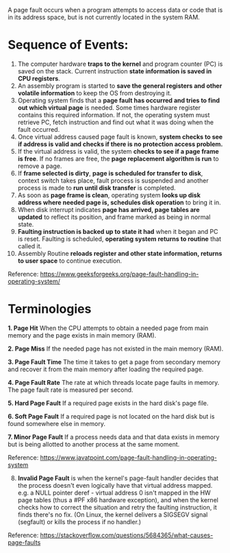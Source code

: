A page fault occurs when a program attempts to access data or code that is in its address space, but is not currently located in the system RAM.

# Sequence of Events:

1. The computer hardware **traps to the kernel** and program counter (PC) is saved on the stack. Current instruction **state information is saved in CPU registers**.
2. An assembly program is started to **save the general registers and other volatile information** to keep the OS from destroying it.
3. Operating system finds that a **page fault has occurred and tries to find out which virtual page** is needed. Some times hardware register contains this required information. If not, the operating system must retrieve PC, fetch instruction and find out what it was doing when the fault occurred.
4. Once virtual address caused page fault is known, **system checks to see if address is valid and checks if there is no protection access problem.**
5. If the virtual address is valid, the system **checks to see if a page frame is free**. If no frames are free, the **page replacement algorithm is run** to remove a page.
6. If **frame selected is dirty**, **page is scheduled for transfer to disk**, context switch takes place, fault process is suspended and another process is made to **run until disk transfer** is completed.
7. As soon as **page frame is clean**, operating system **looks up disk address where needed page is, schedules disk operation** to bring it in.
8. When disk interrupt indicates **page has arrived, page tables are updated** to reflect its position, and frame marked as being in normal state.
9. **Faulting instruction is backed up to state it had** when it began and PC is reset. Faulting is scheduled, **operating system returns to routine** that called it.
10. Assembly Routine **reloads register and other state information, returns to user space** to continue execution.

Reference: https://www.geeksforgeeks.org/page-fault-handling-in-operating-system/

# Terminologies
**1. Page Hit** When the CPU attempts to obtain a needed page from main memory and the page exists in main memory (RAM).

**2. Page Miss** If the needed page has not existed in the main memory (RAM).

**3. Page Fault Time** The time it takes to get a page from secondary memory and recover it from the main memory after loading the required page.

**4. Page Fault Rate** The rate at which threads locate page faults in memory. The page fault rate is measured per second.

**5. Hard Page Fault** If a required page exists in the hard disk's page file.

**6. Soft Page Fault** If a required page is not located on the hard disk but is found somewhere else in memory.

**7. Minor Page Fault** If a process needs data and that data exists in memory but is being allotted to another process at the same moment.

Reference: https://www.javatpoint.com/page-fault-handling-in-operating-system

8. **Invalid Page Fault** is when the kernel's page-fault handler decides that the process doesn't even logically have that virtual address mapped. e.g. a NULL pointer deref - virtual address 0 isn't mapped in the HW page tables (thus a #PF x86 hardware exception), and when the kernel checks how to correct the situation and retry the faulting instruction, it finds there's no fix. (On Linux, the kernel delivers a SIGSEGV signal (segfault) or kills the process if no handler.)

Reference: https://stackoverflow.com/questions/5684365/what-causes-page-faults
